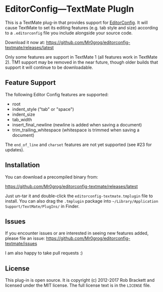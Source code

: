EditorConfig—TextMate PlugIn
============================

This is a TextMate plug-in that provides support for [EditorConfig](http://editorconfig.org/). It will cause TextMate to set its editing features (e.g. tab style and size) according to a `.editorconfig` file you include alongside your source code.

Download it now at: https://github.com/Mr0grog/editorconfig-textmate/releases/latest

Only some features are support in TextMate 1 (all features work in TextMate 2). TM1 support may be removed in the near future, though older builds that support it will continue to be downloadable.


Feature Support
---------------

The following Editor Config features are supported:

- root
- indent_style ("tab" or "space")
- indent_size
- tab_width
- insert_final_newline (newline is added when saving a document)
- trim_trailing_whitespace (whitespace is trimmed when saving a document)

The `end_of_line` and `charset` features are not yet supported (see #23 for updates).


Installation
------------

You can download a precompiled binary from:

https://github.com/Mr0grog/editorconfig-textmate/releases/latest

Just un-tar it and double-click the `editorconfig-textmate.tmplugin` file to install. You can also drag the `.tmplugin` package into `~/Library/Application Support/TextMate/PlugIns/` in Finder.


Issues
------

If you encounter issues or are interested in seeing new features added, please file an issue: https://github.com/Mr0grog/editorconfig-textmate/issues

I am also happy to take pull requests :)


License
-------

This plug-in is open source. It is copyright (c) 2012-2017 Rob Brackett and licensed under the MIT license. The full license text is in the `LICENSE` file.
